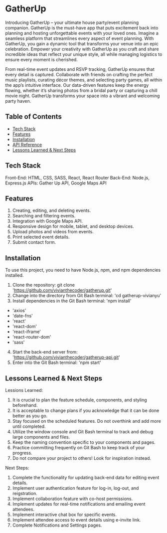 # GatherUp

Introducing GatherUp – your ultimate house party/event planning companion. GatherUp is the must-have app that puts excitement back into planning and hosting unforgettable events with your loved ones. Imagine a seamless platform that streamlines every aspect of event planning. With GatherUp, you gain a dynamic tool that transforms your venue into an epic celebration. Empower your creativity with GatherUp as you craft and share incredible ideas that reflect your unique style, all while managing logistics to ensure every moment is cherished. 

From real-time event updates and RSVP tracking, GatherUp ensures that every detail is captured. Collaborate with friends on crafting the perfect music playlists, curating décor themes, and selecting party games, all within the app’s intuitive interface. Our data-driven features keep the energy flowing, whether it’s sharing photos from a bridal party or capturing a chill movie night. GatherUp transforms your space into a vibrant and welcoming party haven. 

## Table of Contents

- [Tech Stack](#tech-stack)
- [Features](#features)
- [Installation](#installation)
- [API Reference](#api-reference)
- [Lessons Learned & Next Steps](#lessons-learned--next-steps)

## Tech Stack 

Front-End: HTML, CSS, SASS, React, React Router
Back-End: Node.js, Express.js
APIs: Gather Up API, Google Maps API

## Features

1. Creating, editing, and deleting events.
2. Searching and filtering events.
3. Integration with Google Maps API.
4. Responsive design for mobile, tablet, and desktop devices.
5. Upload photos and videos from events.
6. Print selected event details.
7. Submit contact form.

## Installation

To use this project, you need to have Node.js, npm, and npm dependencies installed.

1. Clone the repository: git clone 'https://github.com/vivianthecoder/gatherup.git'
2. Change into the directory from Git Bash terminal: 'cd gatherup-vivianyu'
3. Install dependencies in the Git Bash terminal: 'npm install'
- 'axios'
- 'date-fns'
- 'react'
- 'react-dom'
- 'react-iframe'
- 'react-router-dom'
- 'sass'
4. Start the back-end server from: 'https://github.com/vivianthecoder/gatherup-api.git'
5. Enter into the Git Bash terminal: 'npm start'

## Lessons Learned & Next Steps
Lessions Learned:
1. It is crucial to plan the feature schedule, components, and styling beforehand.
2. It is acceptable to change plans if you acknowledge that it can be done better as you go.
3. Stay focused on the scheduled features. Do not overthink and add more until completed.
4. Utilize the window console and Git Bash terminal to track and debug large components and files. 
5. Keep the naming convention specific to your components and pages. 
6. Practice committing frequently on Git Bash to keep track of your progress.
7. Do not compare your project to others! Look for inspiration instead. 

Next Steps:
1. Complete the functionality for updating back-end data for editing event details. 
2. Implement user authentication feature for log-in, log-out, and reigstration.
3. Implement collaboration feature with co-host permissions.
4. Implement updates for real-time notifications and emailing event attendees.
5. Implement interactive chat box for specific events.
6. Implement attendee access to event details using e-invite link.
7. Complete Notifications and Settings pages.